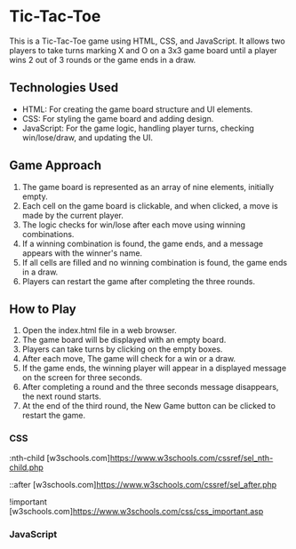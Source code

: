 # Tic-Tac-Toe
This is a Tic-Tac-Toe game using HTML, CSS, and JavaScript. It allows two players to take turns marking X and O on a 3x3 game board until a player wins 2 out of 3 rounds or the game ends in a draw.


## Technologies Used
- HTML: For creating the game board structure and UI elements.
- CSS: For styling the game board and adding design.
- JavaScript: For the game logic, handling player turns, checking win/lose/draw, and updating the UI.


## Game Approach
1. The game board is represented as an array of nine elements, initially empty.
2. Each cell on the game board is clickable, and when clicked, a move is made by the current player.
3. The logic checks for win/lose after each move using winning combinations.
4. If a winning combination is found, the game ends, and a message appears with the winner's name.
5. If all cells are filled and no winning combination is found, the game ends in a draw.
6. Players can restart the game after completing the three rounds.


## How to Play
1. Open the index.html file in a web browser.
2. The game board will be displayed with an empty board.
3. Players can take turns by clicking on the empty boxes.
4. After each move, The game will check for a win or a draw.
5. If the game ends, the winning player will appear in a displayed message on the screen for three seconds.
6. After completing a round and the three seconds message disappears, the next round starts.
7. At the end of the third round, the New Game button can be clicked to restart the game.


### CSS 

:nth-child [w3schools.com]https://www.w3schools.com/cssref/sel_nth-child.php

::after [w3schools.com]https://www.w3schools.com/cssref/sel_after.php 

!important [w3schools.com]https://www.w3schools.com/css/css_important.asp


### JavaScript 

